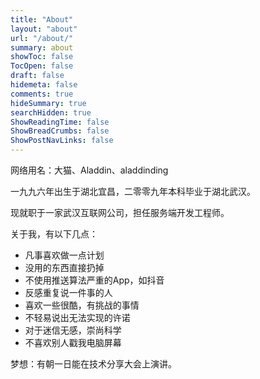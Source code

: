 ```yaml
---
title: "About"
layout: "about"
url: "/about/"
summary: about
showToc: false
TocOpen: false
draft: false
hidemeta: false
comments: true
hideSummary: true
searchHidden: true
ShowReadingTime: false
ShowBreadCrumbs: false
ShowPostNavLinks: false
---
```


网络用名：大猫、Aladdin、aladdinding

一九九六年出生于湖北宜昌，二零零九年本科毕业于湖北武汉。

现就职于一家武汉互联网公司，担任服务端开发工程师。

关于我，有以下几点：

- 凡事喜欢做一点计划
- 没用的东西直接扔掉
- 不使用推送算法严重的App，如抖音
- 反感重复说一件事的人
- 喜欢一些很酷，有挑战的事情
- 不轻易说出无法实现的许诺
- 对于迷信无感，崇尚科学
- 不喜欢别人戳我电脑屏幕

梦想：有朝一日能在技术分享大会上演讲。